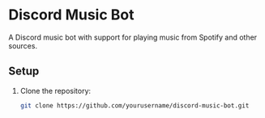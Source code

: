 # Discord Music Bot

A Discord music bot with support for playing music from Spotify and other sources.

## Setup

1. Clone the repository:
   ```bash
   git clone https://github.com/yourusername/discord-music-bot.git
